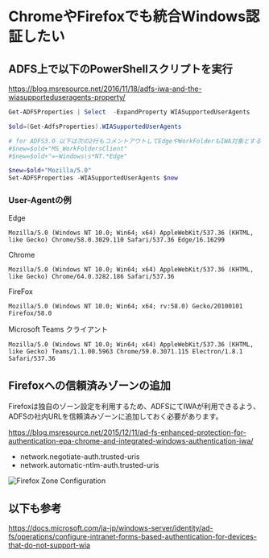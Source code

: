 # ChromeやFirefoxでも統合Windows認証したい

## ADFS上で以下のPowerShellスクリプトを実行

https://blog.msresource.net/2016/11/18/adfs-iwa-and-the-wiasupporteduseragents-property/


```Powershell
Get-ADFSProperties | Select  -ExpandProperty WIASupportedUserAgents

$old=(Get-AdfsProperties).WIASupportedUserAgents

# for ADFS3.0 以下は次の2行もコメントアウトしてEdgeやWorkFolderもIWA対象とする
#$new=$old+"MS_WorkFoldersClient"
#$new=$old+"=~Windows\s*NT.*Edge"

$new=$old+"Mozilla/5.0"
Set-ADFSProperties -WIASupportedUserAgents $new
```

### User-Agentの例
Edge
```
Mozilla/5.0 (Windows NT 10.0; Win64; x64) AppleWebKit/537.36 (KHTML, like Gecko) Chrome/58.0.3029.110 Safari/537.36 Edge/16.16299  
```

Chrome
```
Mozilla/5.0 (Windows NT 10.0; Win64; x64) AppleWebKit/537.36 (KHTML, like Gecko) Chrome/64.0.3282.186 Safari/537.36  
```  

FireFox  
```
Mozilla/5.0 (Windows NT 10.0; Win64; x64; rv:58.0) Gecko/20100101 Firefox/58.0  
```  

Microsoft Teams クライアント   
```
Mozilla/5.0 (Windows NT 10.0; Win64; x64) AppleWebKit/537.36 (KHTML, like Gecko) Teams/1.1.00.5963 Chrome/59.0.3071.115 Electron/1.8.1 Safari/537.36  
```


## Firefoxへの信頼済みゾーンの追加
Firefoxは独自のゾーン設定を利用するため、ADFSにてIWAが利用できるよう、ADFSの社内URLを信頼済みゾーンに追加しておく必要があります。

https://blog.msresource.net/2015/12/11/ad-fs-enhanced-protection-for-authentication-epa-chrome-and-integrated-windows-authentication-iwa/

* network.negotiate-auth.trusted-uris  
* network.automatic-ntlm-auth.trusted-uris

![Firefox Zone Configuration](https://msresource.files.wordpress.com/2015/12/epafirefoxiwasettingsview.png)


## 以下も参考
https://docs.microsoft.com/ja-jp/windows-server/identity/ad-fs/operations/configure-intranet-forms-based-authentication-for-devices-that-do-not-support-wia
